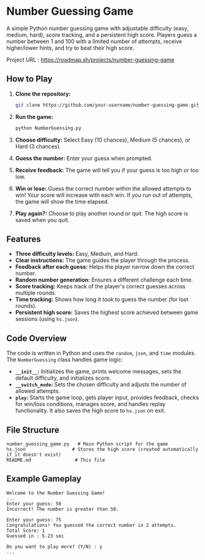 # Number Guessing Game

A simple Python number guessing game with adjustable difficulty (easy, medium, hard), score tracking, and a persistent high score. Players guess a number between 1 and 100 with a limited number of attempts, receive higher/lower hints, and try to beat their high score.

Project URL : https://roadmap.sh/projects/number-guessing-game

## How to Play

1. **Clone the repository:**
   ```bash
   git clone https://github.com/your-username/number-guessing-game.git
   ```

2. **Run the game:**
   ```bash
   python NumberGuessing.py
   ```

3. **Choose difficulty:** Select Easy (10 chances), Medium (5 chances), or Hard (3 chances).

4. **Guess the number:** Enter your guess when prompted.

5. **Receive feedback:** The game will tell you if your guess is too high or too low.

6. **Win or lose:** Guess the correct number within the allowed attempts to win!  Your score will increase with each win.  If you run out of attempts, the game will show the time elapsed.

7. **Play again?:**  Choose to play another round or quit.  The high score is saved when you quit.

## Features

* **Three difficulty levels:** Easy, Medium, and Hard.
* **Clear instructions:** The game guides the player through the process.
* **Feedback after each guess:** Helps the player narrow down the correct number.
* **Random number generation:** Ensures a different challenge each time.
* **Score tracking:** Keeps track of the player's correct guesses across multiple rounds.
* **Time tracking:**  Shows how long it took to guess the number (for lost rounds).
* **Persistent high score:** Saves the highest score achieved between game sessions (using `hs.json`).

## Code Overview

The code is written in Python and uses the `random`, `json`, and `time` modules. The `NumberGuessing` class handles game logic:

* **`__init__`:** Initializes the game, prints welcome messages, sets the default difficulty, and initializes score.
* **`__switch_mode`:** Sets the chosen difficulty and adjusts the number of allowed attempts.
* **`play`:** Starts the game loop, gets player input, provides feedback, checks for win/loss conditions, manages score, and handles replay functionality.  It also saves the high score to `hs.json` on exit.

## File Structure
```
number_guessing_game.py   # Main Python script for the game
hs.json                 # Stores the high score (created automatically if it doesn't exist)
README.md                # This file
```



## Example Gameplay

```
Welcome to the Number Guessing Game!
...
Enter your guess: 50
Incorrect! The number is greater than 50.

Enter your guess: 75
Congratulations! You guessed the correct number in 2 attempts.
Total Score: 1
Guessed in : 5.23 sec

Do you want to play more? (Y/N) : y
...

```
